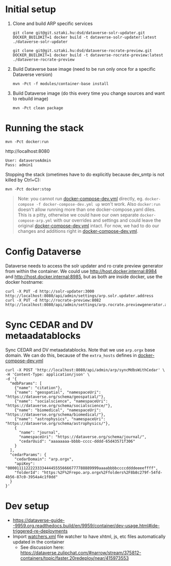 # Initial setup

1. Clone and build ARP specific services
    ```
    git clone git@git.sztaki.hu:dsd/dataverse-solr-updater.git
    DOCKER_BUILDKIT=1 docker build -t dataverse-solr-updater:latest ./dataverse-solr-updater
    
    git clone git@git.sztaki.hu:dsd/dataverse-rocrate-preview.git
    DOCKER_BUILDKIT=1 docker build -t dataverse-rocrate-preview:latest ./dataverse-rocrate-preview
    ```
1. Build Dataverse base image (need to be run only once for a specific Dataverse version)
    ```   
    mvn -Pct -f modules/container-base install
    ```
1. Build Dataverse image (do this every time you change sources and want to rebuild image)
    ```
    mvn -Pct clean package
    ```
   
# Running the stack

```
mvn -Pct docker:run
```

http://localhost:8080
```
User: dataverseAdmin 
Pass: admin1
```

Stopping the stack (ometimes have to do explicitly because dev_smtp is not killed by Ctrl+C):

```
mvn -Pct docker:stop
```

> Note: you cannot run [docker-compose-dev.yml](docker-compose-dev.yml) directly, eg. `docker-compose -f docker-compose-dev.yml up` won't work. Also `docker:run` doesn't allow running more than one docker-compose.yaml diles. This is a pitty, otherwise we could have our own separate `docker-compose-arp.yml` with our overrides and settings and could leave the original [docker-compose-dev.yml](docker-compose-dev.yml) intact. For now, we had to do our changes and additions right in [docker-compose-dev.yml](docker-compose-dev.yml). 

# Config Dataverse

Dataverse needs to access the solr updater and ro crate preview generator from within the container. We could use http://host.docker.internal:8984 and http://host.docker.internal:8985, but as both are inside docker, use the docker hostname:

```
curl -X PUT -d http://solr-updater:3000 http://localhost:8080/api/admin/settings/arp.solr.updater.address
curl -X PUT -d http://rocrate-preview:8082 http://localhost:8080/api/admin/settings/arp.rocrate.previewgenerator.address
```

# Sync CEDAR and DV metaadatablocks

Sync CEDAR and DV metaadatablocks. Note that we use `arp.orgx` base domain. We can do this, because of the `extra_hosts` defines in [docker-compose-dev.yml](docker-compose-dev.yml)

```
curl -X POST 'http://localhost:8080/api/admin/arp/syncMdbsWithCedar' \
-H 'Content-Type: application/json' \
-d '{
  "mdbParams": [
    {"name": "citation"},
    {"name": "geospatial", "namespaceUri": "https://dataverse.org/schema/geospatial/"},
    {"name": "socialscience", "namespaceUri": "https://dataverse.org/schema/socialscience/"},
    {"name": "biomedical", "namespaceUri": "https://dataverse.org/schema/biomedical/"},
    {"name": "astrophysics", "namespaceUri": "https://dataverse.org/schema/astrophysics/"},
    {
      "name": "journal",
      "namespaceUri": "https://dataverse.org/schema/journal/",
      "cedarUuid": "aaaaaaaa-bbbb-cccc-dddd-65d43571f306"
    }
  ],
  "cedarParams": {
    "cedarDomain": "arp.orgx",
    "apiKey": "0000111122223333444455556666777788889999aaaabbbbccccddddeeeeffff",
    "folderId": "https:%2F%2Frepo.arp.orgx%2Ffolders%2F8b8c279f-54fd-4b56-87c0-3954a4c1f0dd"
  }
}'
```


# Dev setup


- https://dataverse-guide--9959.org.readthedocs.build/en/9959/container/dev-usage.html#ide-triggered-re-deployments
- Import [watchers.xml](scripts%2Fintellij%2Fwatchers.xml) file watcher to have xhtml, js, etc files automatically updated in the container
    - See discussion here: https://dataverse.zulipchat.com/#narrow/stream/375812-containers/topic/faster.20redeploy/near/415973553
